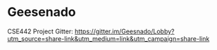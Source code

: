 # Geesenado
CSE442 Project 
Gitter: https://gitter.im/Geesnado/Lobby?utm_source=share-link&utm_medium=link&utm_campaign=share-link
